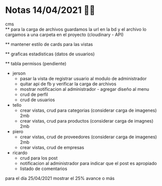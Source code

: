 # Notas 14/04/2021 :man_technologist:
cms  
** para la carga de archivos guardamos la url en la bd y el archivo lo cargamos a una carpeta en el proyecto (cloudinary - API)

** mantener estilo de cards para las vistas

** graficas estadisticas (datos de usuarios) 

** tabla permisos (pendiente)

* jerson
   * pasar la vista de registrar usuario al modulo de administrador
   * quitar api de fb y verificar la carga de archivos
   * mostrar notificacion al administrador - agregar diseño al menu
   * crud de perfil
   * crud de usuarios
* tello
   * crear vistas, crud para categorias (considerar carga de imagenes) 2mb
   * crear vistas, crud para productos  (considerar carga de imagnes)  2mb
* piero
   * crear vistas, crud de proveedores (considerar carga de imagenes) 2mb
   * crear vistas, crud de empresas
* ricardo
   * crud para los post
   * notificacion al administrador para indicar que el post es apropiado
   * listado de comentarios

 para el día 25/04/2021 mostrar el 25% avance o más
